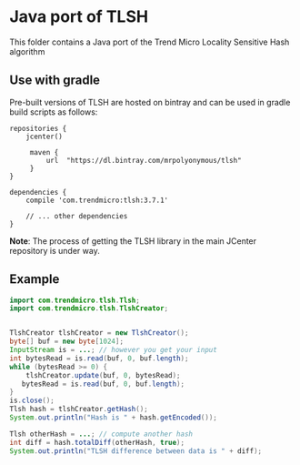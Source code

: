 # Java port of TLSH

This folder contains a Java port of the Trend Micro Locality Sensitive Hash algorithm

## Use with gradle

Pre-built versions of TLSH are hosted on bintray and can be used in gradle build scripts as follows:

```
repositories {
    jcenter()

     maven {
         url  "https://dl.bintray.com/mrpolyonymous/tlsh"
     }
}

dependencies {
	compile 'com.trendmicro:tlsh:3.7.1'
	
    // ... other dependencies
}
```

**Note**: The process of getting the TLSH library in the main JCenter repository is under way.

## Example
```java
import com.trendmicro.tlsh.Tlsh;
import com.trendmicro.tlsh.TlshCreator;


TlshCreator tlshCreator = new TlshCreator();
byte[] buf = new byte[1024];
InputStream is = ...; // however you get your input
int bytesRead = is.read(buf, 0, buf.length);
while (bytesRead >= 0) {
    tlshCreator.update(buf, 0, bytesRead);
   bytesRead = is.read(buf, 0, buf.length);
}
is.close();
Tlsh hash = tlshCreator.getHash();
System.out.println("Hash is " + hash.getEncoded());

Tlsh otherHash = ...; // compute another hash
int diff = hash.totalDiff(otherHash, true);
System.out.println("TLSH difference between data is " + diff);
```
